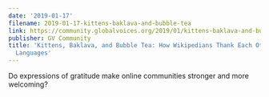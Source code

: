 ```yaml
---
date: '2019-01-17'
filename: 2019-01-17-kittens-baklava-and-bubble-tea
link: https://community.globalvoices.org/2019/01/kittens-baklava-and-bubble-tea-how-wikipedians-thank-each-other-in-different-languages/
publisher: GV Community
title: 'Kittens, Baklava, and Bubble Tea: How Wikipedians Thank Each Other in Different
  Languages'
---
```


Do expressions of gratitude make online communities stronger and more welcoming?